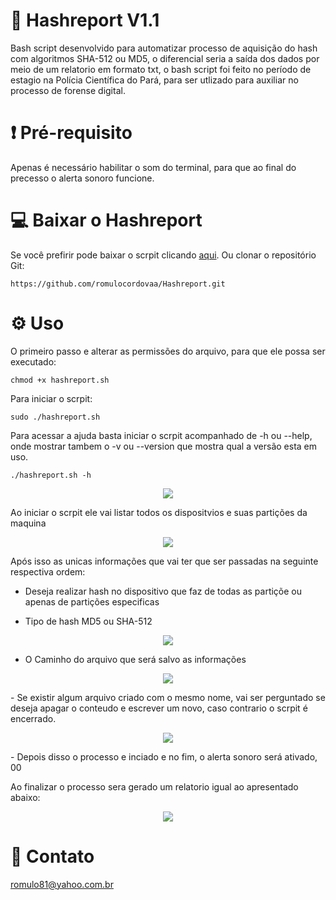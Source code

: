 # 🔎 Hashreport V1.1
Bash script desenvolvido para automatizar processo de aquisição do hash com algoritmos SHA-512 ou MD5, o diferencial seria a saída dos dados por meio de um relatorio em formato txt, o bash script foi feito no período de estagio na Polícia Científica do Pará, para ser utlizado para auxiliar no processo de forense digital.

# ❗ Pré-requisito
Apenas é necessário habilitar o som do terminal, para que ao final do precesso o alerta sonoro funcione.

# 💻 Baixar o Hashreport
Se você prefirir pode baixar o scrpit clicando [aqui](https://downgit.github.io/#/home?url=https://github.com/romulocordovaa/Hashreport/blob/main/hashreport.sh). Ou  clonar o repositório Git:
```
https://github.com/romulocordovaa/Hashreport.git
```
# ⚙️ Uso
O primeiro passo e alterar as permissões do arquivo, para que ele possa ser executado:
```
chmod +x hashreport.sh
```
Para iniciar o scrpit:
```
sudo ./hashreport.sh
```
Para acessar a ajuda basta iniciar o scrpit acompanhado de -h ou --help, onde mostrar tambem o -v ou --version que mostra qual a versão esta em uso. 
```
./hashreport.sh -h
```
<p align="center">
  <img src="https://user-images.githubusercontent.com/92320996/183473171-0b6c83bf-209e-409f-8713-1c31f914e310.png" />
</p>
Ao iniciar o scrpit ele vai listar todos os dispositvios e suas partições da maquina

<p align="center">
  <img src="https://user-images.githubusercontent.com/92320996/184411111-c4b7c548-94ea-48a7-b727-a61fb8747131.png" />
</p>

Após isso as unicas informações que vai ter que ser passadas na seguinte respectiva ordem:
- Deseja realizar hash no dispositivo que faz de todas as partiçõe ou apenas de partições especificas

- Tipo de hash MD5 ou SHA-512
<p align="center">
  <img src="https://user-images.githubusercontent.com/92320996/184418193-e40f4301-fdcb-4217-a3b3-605984e0198b.png" />
</p>

- O Caminho do arquivo que será  salvo as informações
<p align="center">
  <img src="https://user-images.githubusercontent.com/92320996/184418189-65cf3ee6-f3f4-44ed-b7d5-5147f7deb8b6.png" />
</p>
- Se existir algum arquivo criado com o mesmo nome, vai ser perguntado se deseja apagar o conteudo e escrever um novo, caso contrario o scrpit é encerrado.
<p align="center">
  <img src="https://user-images.githubusercontent.com/92320996/184418179-b116de50-0e04-419a-8cbc-af4e25feb141.png" />
</p>
- Depois disso o processo e inciado e no fim, o alerta sonoro será ativado, 00

Ao finalizar o processo sera gerado um relatorio igual ao apresentado abaixo:
<p align="center">
  <img src="https://user-images.githubusercontent.com/92320996/183475682-4cbe01c4-95aa-49d9-907a-2afef78ef8eb.png" />
</p>

# 💬 Contato
romulo81@yahoo.com.br
